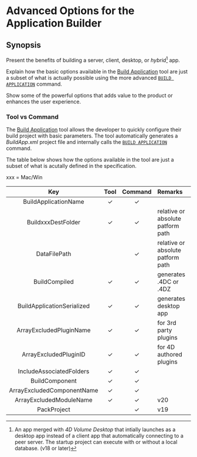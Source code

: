# Advanced Options for the Application Builder

## Synopsis 

Present the benefits of building a server, client, desktop, or *hybrid*[^hybrid] app.

Explain how the basic options available in the [Build Application](https://developer.4d.com/docs/Desktop/building/) tool are just a subset of what is actually possible using the more advanced [`BUILD APPLICATION`](https://doc.4d.com/4Dv19/4D/19.5/BUILD-APPLICATION.301-6137056.en.html) command.

Show some of the powerful options that adds value to the product or enhances the user experience.

### Tool vs Command

The [Build Application](https://developer.4d.com/docs/Desktop/building/) tool allows the developer to quickly configure their build project with basic parameters. The tool automatically generates a *BuildApp.xml* project file and internally calls the [`BUILD APPLICATION`](https://doc.4d.com/4Dv19/4D/19.5/BUILD-APPLICATION.301-6137056.en.html) command.

The table below shows how the options available in the tool are just a subset of what is acutally defined in the specification.

xxx = Mac/Win

| Key | Tool | Command | Remarks |
|:---:|:----:|:-------:|:-------|
|BuildApplicationName|✓|✓||
|BuildxxxDestFolder|✓|✓|relative or absolute patform path|
|DataFilePath||✓|relative or absolute patform path|
|BuildCompiled|✓|✓|generates .4DC or .4DZ|
|BuildApplicationSerialized|✓|✓|generates desktop app|
|ArrayExcludedPluginName|✓|✓|for 3rd party plugins|
|ArrayExcludedPluginID|✓|✓|for 4D authored plugins|
|IncludeAssociatedFolders|✓|✓||
|BuildComponent|✓|✓||
|ArrayExcludedComponentName|✓|✓||
|ArrayExcludedModuleName|✓|✓|v20|
|PackProject||✓|v19|




[^hybrid]: An app merged with *4D Volume Desktop* that intially launches as a desktop app instead of a client app that automatically connecting to a peer server. The startup project can execute with or without a local database. (v18 or later)
